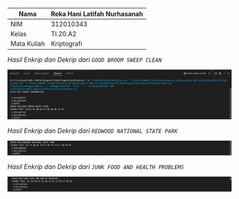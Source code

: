 | Nama          | Reka Hani Latifah Nurhasanah |
|-------------- | ---------------------------- |
| NIM           | 312010343		               |
| Kelas         | TI.20.A2       	           |
| Mata Kuliah   | Kriptografi                  |

*Hasil Enkrip dan Dekrip dari ```GOOD BROOM SWEEP CLEAN```*

![1.png](Capture/1.png)

*Hasil Enkrip dan Dekrip dari ```REDWOOD NATIONAL STATE PARK```*

![2.png](Capture/2.png)

*Hasil Enkrip dan Dekrip dari ```JUNK FOOD AND HEALTH PROBLEMS```*

![3.png](Capture/3.png)